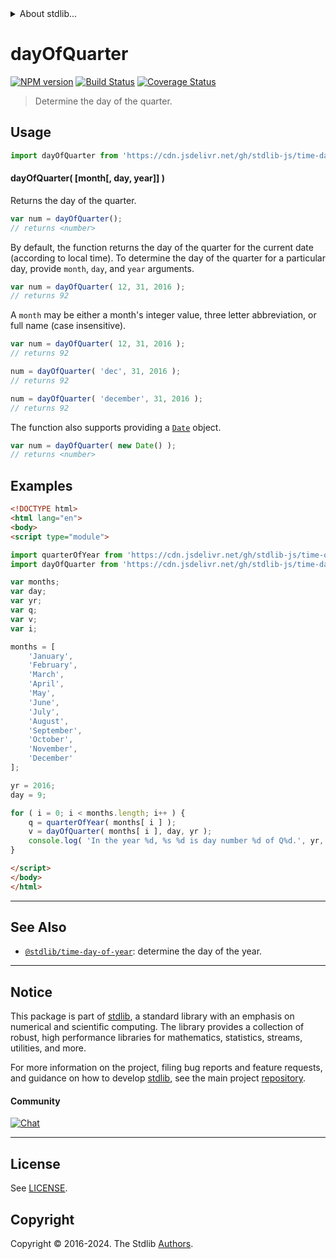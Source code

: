 <!--

@license Apache-2.0

Copyright (c) 2018 The Stdlib Authors.

Licensed under the Apache License, Version 2.0 (the "License");
you may not use this file except in compliance with the License.
You may obtain a copy of the License at

   http://www.apache.org/licenses/LICENSE-2.0

Unless required by applicable law or agreed to in writing, software
distributed under the License is distributed on an "AS IS" BASIS,
WITHOUT WARRANTIES OR CONDITIONS OF ANY KIND, either express or implied.
See the License for the specific language governing permissions and
limitations under the License.

-->


<details>
  <summary>
    About stdlib...
  </summary>
  <p>We believe in a future in which the web is a preferred environment for numerical computation. To help realize this future, we've built stdlib. stdlib is a standard library, with an emphasis on numerical and scientific computation, written in JavaScript (and C) for execution in browsers and in Node.js.</p>
  <p>The library is fully decomposable, being architected in such a way that you can swap out and mix and match APIs and functionality to cater to your exact preferences and use cases.</p>
  <p>When you use stdlib, you can be absolutely certain that you are using the most thorough, rigorous, well-written, studied, documented, tested, measured, and high-quality code out there.</p>
  <p>To join us in bringing numerical computing to the web, get started by checking us out on <a href="https://github.com/stdlib-js/stdlib">GitHub</a>, and please consider <a href="https://opencollective.com/stdlib">financially supporting stdlib</a>. We greatly appreciate your continued support!</p>
</details>

# dayOfQuarter

[![NPM version][npm-image]][npm-url] [![Build Status][test-image]][test-url] [![Coverage Status][coverage-image]][coverage-url] <!-- [![dependencies][dependencies-image]][dependencies-url] -->

> Determine the day of the quarter.



<section class="usage">

## Usage

```javascript
import dayOfQuarter from 'https://cdn.jsdelivr.net/gh/stdlib-js/time-day-of-quarter@esm/index.mjs';
```

#### dayOfQuarter( \[month\[, day, year]] )

Returns the day of the quarter.

```javascript
var num = dayOfQuarter();
// returns <number>
```

By default, the function returns the day of the quarter for the current date (according to local time). To determine the day of the quarter for a particular day, provide `month`, `day`, and `year` arguments.

```javascript
var num = dayOfQuarter( 12, 31, 2016 );
// returns 92
```

A `month` may be either a month's integer value, three letter abbreviation, or full name (case insensitive).

```javascript
var num = dayOfQuarter( 12, 31, 2016 );
// returns 92

num = dayOfQuarter( 'dec', 31, 2016 );
// returns 92

num = dayOfQuarter( 'december', 31, 2016 );
// returns 92
```

The function also supports providing a [`Date`][date-object] object.

```javascript
var num = dayOfQuarter( new Date() );
// returns <number>
```

</section>

<!-- /.usage -->

<section class="examples">

## Examples

<!-- eslint no-undef: "error" -->

```html
<!DOCTYPE html>
<html lang="en">
<body>
<script type="module">

import quarterOfYear from 'https://cdn.jsdelivr.net/gh/stdlib-js/time-quarter-of-year@esm/index.mjs';
import dayOfQuarter from 'https://cdn.jsdelivr.net/gh/stdlib-js/time-day-of-quarter@esm/index.mjs';

var months;
var day;
var yr;
var q;
var v;
var i;

months = [
    'January',
    'February',
    'March',
    'April',
    'May',
    'June',
    'July',
    'August',
    'September',
    'October',
    'November',
    'December'
];

yr = 2016;
day = 9;

for ( i = 0; i < months.length; i++ ) {
    q = quarterOfYear( months[ i ] );
    v = dayOfQuarter( months[ i ], day, yr );
    console.log( 'In the year %d, %s %d is day number %d of Q%d.', yr, months[ i ], day, v, q );
}

</script>
</body>
</html>
```

</section>

<!-- /.examples -->



<!-- Section for related `stdlib` packages. Do not manually edit this section, as it is automatically populated. -->

<section class="related">

* * *

## See Also

-   <span class="package-name">[`@stdlib/time-day-of-year`][@stdlib/time/day-of-year]</span><span class="delimiter">: </span><span class="description">determine the day of the year.</span>

</section>

<!-- /.related -->

<!-- Section for all links. Make sure to keep an empty line after the `section` element and another before the `/section` close. -->


<section class="main-repo" >

* * *

## Notice

This package is part of [stdlib][stdlib], a standard library with an emphasis on numerical and scientific computing. The library provides a collection of robust, high performance libraries for mathematics, statistics, streams, utilities, and more.

For more information on the project, filing bug reports and feature requests, and guidance on how to develop [stdlib][stdlib], see the main project [repository][stdlib].

#### Community

[![Chat][chat-image]][chat-url]

---

## License

See [LICENSE][stdlib-license].


## Copyright

Copyright &copy; 2016-2024. The Stdlib [Authors][stdlib-authors].

</section>

<!-- /.stdlib -->

<!-- Section for all links. Make sure to keep an empty line after the `section` element and another before the `/section` close. -->

<section class="links">

[npm-image]: http://img.shields.io/npm/v/@stdlib/time-day-of-quarter.svg
[npm-url]: https://npmjs.org/package/@stdlib/time-day-of-quarter

[test-image]: https://github.com/stdlib-js/time-day-of-quarter/actions/workflows/test.yml/badge.svg?branch=main
[test-url]: https://github.com/stdlib-js/time-day-of-quarter/actions/workflows/test.yml?query=branch:main

[coverage-image]: https://img.shields.io/codecov/c/github/stdlib-js/time-day-of-quarter/main.svg
[coverage-url]: https://codecov.io/github/stdlib-js/time-day-of-quarter?branch=main

<!--

[dependencies-image]: https://img.shields.io/david/stdlib-js/time-day-of-quarter.svg
[dependencies-url]: https://david-dm.org/stdlib-js/time-day-of-quarter/main

-->

[chat-image]: https://img.shields.io/gitter/room/stdlib-js/stdlib.svg
[chat-url]: https://app.gitter.im/#/room/#stdlib-js_stdlib:gitter.im

[stdlib]: https://github.com/stdlib-js/stdlib

[stdlib-authors]: https://github.com/stdlib-js/stdlib/graphs/contributors

[cli-section]: https://github.com/stdlib-js/time-day-of-quarter#cli
[cli-url]: https://github.com/stdlib-js/time-day-of-quarter/tree/cli
[@stdlib/time-day-of-quarter]: https://github.com/stdlib-js/time-day-of-quarter/tree/main

[umd]: https://github.com/umdjs/umd
[es-module]: https://developer.mozilla.org/en-US/docs/Web/JavaScript/Guide/Modules

[deno-url]: https://github.com/stdlib-js/time-day-of-quarter/tree/deno
[umd-url]: https://github.com/stdlib-js/time-day-of-quarter/tree/umd
[esm-url]: https://github.com/stdlib-js/time-day-of-quarter/tree/esm
[branches-url]: https://github.com/stdlib-js/time-day-of-quarter/blob/main/branches.md

[stdlib-license]: https://raw.githubusercontent.com/stdlib-js/time-day-of-quarter/main/LICENSE

[date-object]: https://developer.mozilla.org/en-US/docs/Web/JavaScript/Reference/Global_Objects/Date

<!-- <related-links> -->

[@stdlib/time/day-of-year]: https://github.com/stdlib-js/time-day-of-year/tree/esm

<!-- </related-links> -->

</section>

<!-- /.links -->
